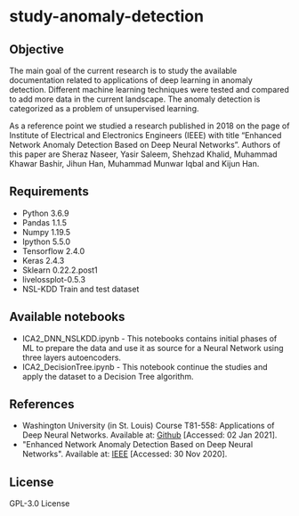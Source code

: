 # study-anomaly-detection

## Objective

The main goal of the current research is to study the available documentation related to applications of deep learning in anomaly detection. 
Different machine learning techniques were tested and compared to add more data in the current landscape. The anomaly detection is categorized as a problem of unsupervised learning.

As a reference point we studied a research published in 2018 on the page of Institute of Electrical and Electronics Engineers (IEEE) with title “Enhanced Network Anomaly Detection Based on Deep Neural Networks”. Authors of this paper are Sheraz Naseer, Yasir Saleem, Shehzad Khalid, Muhammad Khawar Bashir, Jihun Han, Muhammad Munwar Iqbal and Kijun Han.

## Requirements

* Python 3.6.9
* Pandas 1.1.5
* Numpy 1.19.5
* Ipython 5.5.0
* Tensorflow 2.4.0
* Keras 2.4.3
* Sklearn 0.22.2.post1
* livelossplot-0.5.3
* NSL-KDD Train and test dataset

## Available notebooks
* ICA2_DNN_NSLKDD.ipynb - This notebooks contains initial phases of ML to prepare the data and use it as source for a Neural Network using three layers autoencoders.
* ICA2_DecisionTree.ipynb - This notebook continue the studies and apply the dataset to a Decision Tree algorithm.
  
## References

* Washington University (in St. Louis) Course T81-558: Applications of Deep Neural Networks. Available at: [Github](https://github.com/jeffheaton/t81_558_deep_learning) [Accessed: 02 Jan 2021].
* "Enhanced Network Anomaly Detection Based on Deep Neural Networks". Available at: [IEEE](https://ieeexplore.ieee.org/document/8438865) [Accessed: 30 Nov 2020].

## License
GPL-3.0 License